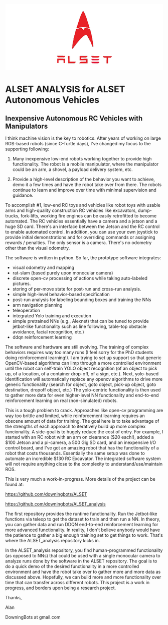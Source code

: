 <p align="center">
  <img src="https://raw.githubusercontent.com/downingbots/ALSET/master/ReadMeImages/alset5.png" width="600" alt="accessibility text">
</p> 

# ALSET ANALYSIS for ALSET Autonomous Vehicles 
## Inexpensive Autonomous RC Vehicles with Manipulators

I think machine vision is the key to robotics. After years of working on large ROS-based robots (since C-Turtle days), I've changed my focus to the supporting following:

1. Many inexpensive low-end robots working together to provide high functionality. The robot is a mobile manipulator, where the manipulator could be an arm, a shovel, a payload delivery system, etc.

2. Provide a high-level description of the behavior you want to achieve, demo it a few times and have the robot take over from there.  The robots continue to learn and improve over time with minimal supervision and guidance.

To accomplish #1, low-end RC toys and vehicles like robot toys with usable arms and high-quality construction RC vehicles like excavators, dump-trucks, fork-lifts, working fire engines can be easily retrofitted to become automated.  The RC vehicles essentially have a camera and a jetson and a huge SD card.  There's an interface between the Jetson and the RC control to enable automated control. In addition, you can use your own joystick to provide initial demonstrations and for overriding commands or assigning rewards / penalties.  The only sensor is a camera.  There's no odometry other than the visual odometry.

The software is written in python.  So far, the prototype software integrates:
 - visual odometry and mapping
 - rat-slam (based purely upon monocular camera)
 - discrete open-cv processing of actions while taking auto-labeled pictures.
 - storing of per-move state for post-run and cross-run analysis.
 - simple high-level behavior-based specification
 - post-run analysis for labeling bounding boxes and training the NNs
 - arm navigation planning
 - teleoperation
 - integrated Yolo training and execution
 - simple pretrained NNs (e.g., Alexnet) that can be tuned to provide jetbot-like functionality such as line following, table-top obstacle avoidance, facial recognition, etc.)
 - ddqn reinforcement learning
 
The software and hardware are still evolving. The training of complex behaviors requires way too many runs (I feel sorry for the PhD students doing reinforcement learning!).  I am trying to set up support so that generic OpenCV-based algorithms can limp through a more controlled environment until the robot can self-train YOLO object recognition (of an object to pick up, of a location, of a container drop-off, of a sign, etc.). Next, yolo-based identification will automatically replace any opencv algorithms to drive more generic functionality (search for object, goto object, pick-up object, goto destination, dropoff object, etc.) The yolo-centric functionality is then used to gather more data for even higher-level NN functionality and end-to-end reinforcement learning on real (non-simulated) robots.

This is a tough problem to crack. Approaches like open-cv programming are way too brittle and limited, while reinforcement learning requires an obscene amount of data for training. The goal here is to take advantage of the strengths of each approach to iteratively build up more complex funcionality. A side-goal is to hugely reduce the cost of entry.  For example, I started with an RC robot with an arm on clearance ($20 each!), added a $100 Jetson and a pi-camera, a 500 Gig SD card, and an inexpensive I/O control board, and I've got an amazing robot that has the functionality of a robot that costs thousands.  Essentially the same setup was done to automate an incredible $130 RC Excavator. The integrated software system will not require anything close to the complexity to understand/use/maintain ROS.

This is very much a work-in-progress.  More details of the project can be found at:

https://github.com/downingbots/ALSET

https://github.com/downingbots/ALSET_analysis

The first repository provides the runtime functionality. Run the Jetbot-like functions via teleop to get the dataset to train and then run a NN.  In theory, you can gather data and run DDQN end-to-end reinforcement learning for more advanced functionality.  In reality, I don't believe anybody would have the patience to gather a big enough training set to get things to work.  That's where the ALSET_analysis repository kicks in.

In the ALSET_analysis repository, you find human-programmed functionality (as opposed to NNs) that could be used with a single monocular camera to analyze runs done by the software in the ALSET repository. The goal is to do a quick demo of the desired functionality in a more controlled environment and have the robot take over to gather more and more data as discussed above. Hopefully, we can build more and more functionality over time that can transfer across different robots.  This project is a work in progress, and borders upon being a research project.


Thanks,

Alan 

DowningBots at gmail.com

